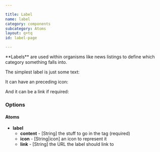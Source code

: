 ```yaml
---

title: Label
name: label
category: components
subcategory: Atoms
layout: q+tq
id: label-page

---
```


<div class="lead"><p>**Labels** are used within organisms like news listings to define which category something falls into.</p></div>

The simplest label is just some text:

<script>
component("label", {
  "content": "News"
});
</script>

It can have an preceding icon:

<script>
component("label", {
  "content": "News",
  "icon": "newspaper-o"
});
</script>

And it can be a link if required:

<script>
component("label", {
  "content": "News",
  "icon": "newspaper-o",
  "link": "#"
});
</script>

### Options

#### Atoms

* **label**
  * **content** - [String] the stuff to go in the tag (required)
  * **icon** - [String|icon] an icon to represent it
  * **link** - [String] the URL the label should link to

